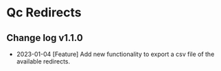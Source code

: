 # Qc Redirects
## Change log v1.1.0
- 2023-01-04 [Feature] Add new functionality to export a csv file of the available redirects.    
